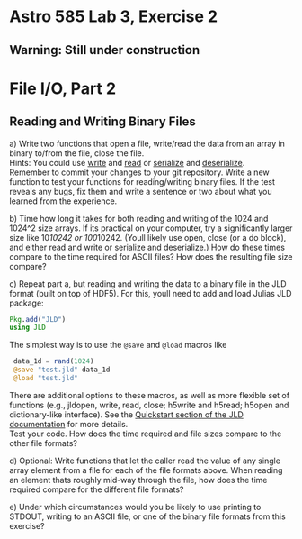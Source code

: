 # Astro 585 Lab 3, Exercise 2

## Warning:  Still under construction

# File I/O, Part 2

## Reading and Writing Binary Files

a)  Write two functions that open a file, write/read the data from an array in binary to/from the file, close the file.  
Hints:  You could use [write]( http://docs.julialang.org/en/release-0.3/stdlib/io-network/#Base.write) and [read](http://docs.julialang.org/en/release-0.3/stdlib/io-network/#Base.read) or [serialize](http://docs.julialang.org/en/release-0.3/stdlib/io-network/#Base.serialize) and [deserialize](http://docs.julialang.org/en/release-0.3/stdlib/io-network/#Base.deserialize).  
Remember to commit your changes to your git repository.  Write a new function to test your functions for reading/writing binary files.  If the test reveals any bugs, fix them and write a sentence or two about what you learned from the experience.

b) Time how long it takes for both reading and writing of the 1024 and 1024^2 size arrays.  If its practical on your computer, try a significantly larger size like 10*10242 or 100*10242.  (Youll likely use open, close (or a do block), and either read and write or serialize and deserialize.)  How do these times compare to the time required for ASCII files?  How does the resulting file size compare?    


c) Repeat part a, but reading and writing the data to a binary file in the JLD format (built on top of HDF5).  For this, youll need to add and load Julias JLD package:
```julia
Pkg.add("JLD")
using JLD
```
The simplest way is to use the `@save` and `@load` macros like
```julia
 data_1d = rand(1024)
 @save "test.jld" data_1d
 @load "test.jld"
 ```
There are additional options to these macros, as well as more flexible set of functions (e.g., jldopen, write, read, close; h5write and h5read; h5open and dictionary-like interface).  See the [Quickstart section of the JLD documentation](https://github.com/JuliaLang/JLD.jl#quickstart) for more details.  
Test your code.  How does the time required and file sizes compare to the other file formats?  

d) Optional:  Write functions that let the caller read the value of any single array element from a file for each of the file formats above.  When reading an element thats roughly mid-way through the file, how does the time required compare for the different file formats?  

e) Under which circumstances would you be likely to use printing to STDOUT, writing to an ASCII file, or one of the binary file formats from this exercise?



